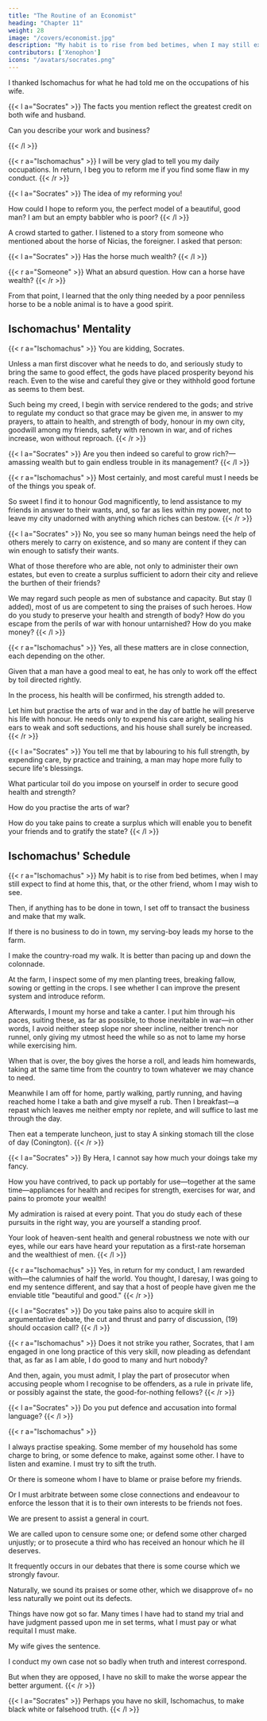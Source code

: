 ```yaml
---
title: "The Routine of an Economist"
heading: "Chapter 11"
weight: 28
image: "/covers/economist.jpg"
description: "My habit is to rise from bed betimes, when I may still expect to find at home this, that, or the other friend, whom I may wish to see"
contributors: ['Xenophon']
icons: "/avatars/socrates.png"
---
```




I thanked Ischomachus for what he had told me on the occupations of his wife. 

{{< l a="Socrates" >}}
The facts you mention reflect the greatest credit on both wife and husband. 

Can you describe<!--  to me --> your work and business? 

<!-- In doing so you will have the pleasure of narrating the reason of your fame. And I, for my part, when I have heard from end to end the story of a beautiful and good man's works, if only my wits suffice and I have understood it, shall be much indebted.  -->
{{< /l >}}



{{< r a="Ischomachus" >}}
I will be very glad <!-- give me the greatest pleasure --> to <!-- recount to --> tell you my daily occupations. In return, I beg you to reform me if you find some flaw in my conduct. 
{{< /r >}}


{{< l a="Socrates" >}}
The idea of my reforming you! 

How could I <!-- with any show of justice --> hope to reform you, the perfect model of a beautiful, good man? I am but an empty babbler who is poor?  <!-- , and measurer of the air, who have to bear besides that most senseless imputation of being poor—an imputation which, I assure you, Ischomachus, would have reduced me to the veriest despair, except that the other day I chanced to come across the horse of Nicias, the foreigner?  -->
{{< /l >}}

A crowd started to gather. <!-- stare and --> I listened to a story from someone who mentioned about the horse of Nicias, the foreigner. <!--  some one had to tell about the animal. So then I stepped up boldly to the groom and asked him, --> I asked that person:

{{< l a="Socrates" >}}
Has the horse much wealth?
{{< /l >}}

{{< r a="Someone" >}}
What an absurd question. How can a horse have wealth?
{{< /r >}}

From that point, I learned that the only thing needed by a poor penniless horse to be a noble animal is to have a good spirit.<!-- , if nature only have endowed him with good spirit.  -->

<!-- If, therefore, it is permitted even to me to be a good man, please recount to me your works from first to last, I promise, I will listen, all I can, and try to understand, and so far as in me lies to imitate you from to-morrow. To-morrow is a good day to commence a course of virtue, is it not? -->



## Ischomachus' Mentality

{{< r a="Ischomachus" >}}
You are kidding,<!--  pleased to jest, --> Socrates. 

Unless a man first discover what he needs to do, and seriously study to bring the same to good effect, the gods have placed prosperity beyond his reach. Even to the wise and careful they give or they withhold good fortune as seems to them best. 

Such being my creed, I begin with service rendered to the gods; and strive to regulate my conduct so that grace may be given me, in answer to my prayers, to attain to health, and strength of body, honour in my own city, goodwill among my friends, safety with renown in war, and of riches increase, won without reproach.
{{< /r >}}



{{< l a="Socrates" >}}
Are you then indeed so careful to grow rich?—amassing wealth but to gain endless trouble in its management?
{{< /l >}}


{{< r a="Ischomachus" >}}
Most certainly, and most careful must I needs be of the things you speak of. 

So sweet I find it to honour God magnificently, to lend assistance to my friends in answer to their wants, and, so far as lies within my power, not to leave my city unadorned with anything which riches can bestow.
{{< /r >}}

{{< l a="Socrates" >}}
No, you see so many human beings need the help of others merely to carry on existence, and so many are content if they can win enough to satisfy their wants. 

What of those therefore who are able, not only to administer their own estates, but even to create a surplus sufficient to adorn their city and relieve the burthen of their friends?

We may regard such people as men of substance and capacity. But stay (I added), most of us are competent to sing the praises of such heroes. How do you study to preserve your health and strength of body? How do you escape from the perils of war with honour untarnished? How do you make money?
{{< /l >}}


{{< r a="Ischomachus" >}}
Yes, all these matters are in close connection, each depending on the other.

Given that a man have a good meal to eat, he has only to work off the effect by toil directed rightly. 

In the process, his health will be confirmed, his strength added to. 

Let him but practise the arts of war and in the day of battle he will preserve his life with honour. He needs only to expend his care aright, sealing his ears to weak and soft seductions, and his house shall surely be increased.
{{< /r >}}


{{< l a="Socrates" >}}
You tell me that by labouring to his full strength, by expending care, by practice and training, a man may hope more fully to secure life's blessings.

What particular toil do you impose on yourself in order to secure good health and strength?

How do you practise the arts of war?

How do you take pains to create a surplus which will enable you to benefit your friends and to gratify the state?
{{< /l >}}



## Ischomachus' Schedule

{{< r a="Ischomachus" >}}
My habit is to rise from bed betimes, when I may still expect to find at home this, that, or the other friend, whom I may wish to see.

Then, if anything has to be done in town, I set off to transact the business and make that my walk. 

If there is no business to do in town, my serving-boy leads my horse to the farm. 

I make the country-road my walk. It is better than <!--  which suits my purpose quite as well, or better, perhaps, than --> pacing up and down the colonnade. 

At the farm, I inspect some of my men planting trees, breaking fallow, sowing or getting in the crops. I see whether I can improve the present system and introduce reform. 

Afterwards, I mount my horse and take a canter. I put him through his paces, suiting these, as far as possible, to those inevitable in war—in other words, I avoid neither steep slope nor sheer incline, neither trench nor runnel, only giving my utmost heed the while so as not to lame my horse while exercising him. 

When that is over, the boy gives the horse a roll, and leads him homewards, taking at the same time from the country to town whatever we may chance to need.

Meanwhile I am off for home, partly walking, partly running, and having reached home I take a bath and give myself a rub. <!--  (17) and --> Then I breakfast—a repast which leaves me neither empty nor replete, and will suffice to last me through the day. 

Then eat a temperate luncheon, just to stay A sinking stomach till the close of day (Conington).
{{< /r >}}

{{< l a="Socrates" >}}
By Hera, I cannot say how much your doings take my fancy. 

How you have contrived, to pack up portably for use—together at the same time—appliances for health and recipes for strength, exercises for war, and pains to promote your wealth! 

My admiration is raised at every point. That you do study each of these pursuits in the right way, you are yourself a standing proof. 

Your look of heaven-sent health and general robustness we note with our eyes, while our ears have heard your reputation as a first-rate horseman and the wealthiest of men.
{{< /l >}}


{{< r a="Ischomachus" >}}
Yes, in return for my conduct, I am rewarded with—the calumnies of half the world. You thought, I daresay, I was going to end my sentence different, and say that a host of people have given me the enviable title "beautiful and good."
{{< /r >}}

{{< l a="Socrates" >}}
Do you take pains also to acquire skill in argumentative debate, the cut and thrust and parry of discussion, (19) should occasion call?
{{< /l >}}

{{< r a="Ischomachus" >}}
Does it not strike you rather, Socrates, that I am engaged in one long practice of this very skill, now pleading as defendant that, as far as I am able, I do good to many and hurt nobody? 

And then, again, you must admit, I play the part of prosecutor when accusing people whom I recognise to be offenders, as a rule in private life, or possibly against the state, the good-for-nothing fellows?
{{< /r >}}

{{< l a="Socrates" >}}
Do you put defence and accusation into formal language?
{{< /l >}}

{{< r a="Ischomachus" >}}
<!-- "Formal language," say you, Socrates? -->
I always practise speaking. Some member of my household has some charge to bring, or some defence to make, against some other. I have to listen and examine. I must try to sift the truth. 

Or there is someone whom I have to blame or praise before my friends.

Or I must arbitrate between some close connections and endeavour to enforce the lesson that it is to their own interests to be friends not foes. 

We are present to assist a general in court. 

We are called upon to censure some one; or defend some other charged unjustly; or to prosecute a third who has received an honour which he ill deserves.

It frequently occurs in our debates that there is some course which we strongly favour. 

Naturally, we sound its praises or some other, which we disapprove of= no less naturally we point out its defects. 

Things have now got so far. Many times I have had to stand my trial and have judgment passed upon me in set terms, what I must pay or what requital I must make.

 My wife gives the sentence. 

 I conduct my own case not so badly when truth and interest correspond. 

 But when they are opposed, I have no skill to make the worse appear the better argument.
{{< /r >}}

{{< l a="Socrates" >}}
Perhaps you have no skill, Ischomachus, to make black white or falsehood truth.
{{< /l >}}

